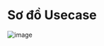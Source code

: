 # Sơ đồ Usecase

![image](https://user-images.githubusercontent.com/107389856/175518288-7f89ee9c-d929-47a0-8539-23886e92cbc3.png)